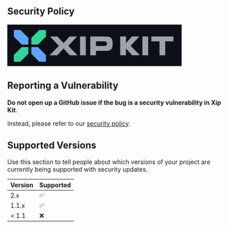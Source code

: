 ## Security Policy

<a href='https://xipkit.com/security'><img src='logo.svg' width='400' alt='Xip Logo' aria-label='xipkit.com' /></a>

## Reporting a Vulnerability

**Do not open up a GitHub issue if the bug is a security vulnerability in Xip Kit**.

Instead, please refer to our [security policy](https://xipkit.com/security/).

## Supported Versions

Use this section to tell people about which versions of your project are
currently being supported with security updates.

| Version | Supported          |
| ------- | ------------------ |
| 2.x     | :white_check_mark: |
| 1.1.x   | :white_check_mark: |
| < 1.1   | :x:                |
